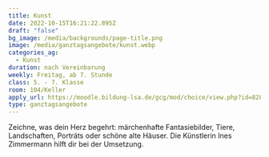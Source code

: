```yaml
---
title: Kunst
date: 2022-10-15T16:21:22.895Z
draft: "false"
bg_image: /media/backgrounds/page-title.png
image: /media/ganztagsangebote/kunst.webp
categories_ag:
  - Kunst
duration: nach Vereinbarung
weekly: Freitag, ab 7. Stunde
class: 5. - 7. Klasse
room: 104/Keller
apply_url: https://moodle.bildung-lsa.de/gcg/mod/choice/view.php?id=828
type: ganztagsangebote
---
```

Zeichne, was dein Herz begehrt: märchenhafte Fantasiebilder, Tiere, Landschaften, Porträts oder schöne alte Häuser. Die Künstlerin Ines Zimmermann hilft dir bei der Umsetzung.
